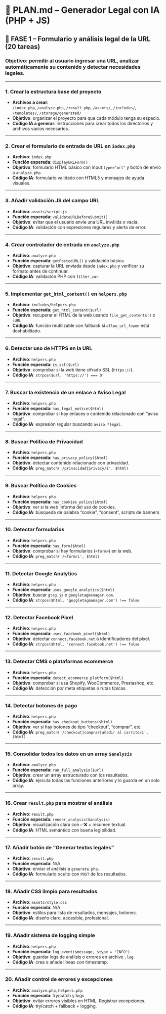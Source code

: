 # 📘 PLAN.md – Generador Legal con IA (PHP + JS)

## 🔷 FASE 1 – Formulario y análisis legal de la URL (20 tareas)

### Objetivo: permitir al usuario ingresar una URL, analizar automáticamente su contenido y detectar necesidades legales.

---

### 1. Crear la estructura base del proyecto
- **Archivos a crear**:  
  `/index.php`, `/analyze.php`, `/result.php`, `/assets/`, `/includes/`, `/templates/`, `/storage/generated/`
- **Objetivo**: organizar el proyecto para que cada módulo tenga su espacio.
- **Código IA a generar**: instrucciones para crear todos los directorios y archivos vacíos necesarios.

---

### 2. Crear el formulario de entrada de URL en `index.php`
- **Archivo**: `index.php`
- **Función esperada**: `displayURLForm()`
- **Objetivo**: formulario HTML básico con input `type="url"` y botón de envío a `analyze.php`.
- **Código IA**: formulario validado con HTML5 y mensajes de ayuda visuales.

---

### 3. Añadir validación JS del campo URL
- **Archivo**: `assets/script.js`
- **Función esperada**: `validateURLBeforeSubmit()`
- **Objetivo**: evitar que el usuario envíe una URL inválida o vacía.
- **Código IA**: validación con expresiones regulares y alerta de error.

---

### 4. Crear controlador de entrada en `analyze.php`
- **Archivo**: `analyze.php`
- **Función esperada**: `getPostedURL()` y validación básica
- **Objetivo**: capturar la URL enviada desde `index.php` y verificar su formato antes de continuar.
- **Código IA**: validación PHP con `filter_var`.

---

### 5. Implementar `get_html_content()` en `helpers.php`
- **Archivo**: `includes/helpers.php`
- **Función esperada**: `get_html_content($url)`
- **Objetivo**: recuperar el HTML de la web usando `file_get_contents()` o `cURL`.
- **Código IA**: función reutilizable con fallback si `allow_url_fopen` está deshabilitado.

---

### 6. Detectar uso de HTTPS en la URL
- **Archivo**: `helpers.php`
- **Función esperada**: `is_ssl($url)`
- **Objetivo**: comprobar si la web tiene cifrado SSL (`https://`).
- **Código IA**: `strpos($url, 'https://') === 0`

---

### 7. Buscar la existencia de un enlace a Aviso Legal
- **Archivo**: `helpers.php`
- **Función esperada**: `has_legal_notice($html)`
- **Objetivo**: comprobar si hay enlaces o contenido relacionado con “aviso legal”.
- **Código IA**: expresión regular buscando `aviso.*legal`.

---

### 8. Buscar Política de Privacidad
- **Archivo**: `helpers.php`
- **Función esperada**: `has_privacy_policy($html)`
- **Objetivo**: detectar contenido relacionado con privacidad.
- **Código IA**: `preg_match('/privacidad|privacy/i', $html)`

---

### 9. Buscar Política de Cookies
- **Archivo**: `helpers.php`
- **Función esperada**: `has_cookies_policy($html)`
- **Objetivo**: ver si la web informa del uso de cookies.
- **Código IA**: búsqueda de palabra “cookie”, “consent”, scripts de banners.

---

### 10. Detectar formularios
- **Archivo**: `helpers.php`
- **Función esperada**: `has_form($html)`
- **Objetivo**: comprobar si hay formularios (`<form>`) en la web.
- **Código IA**: `preg_match('/<form/i', $html)`

---

### 11. Detectar Google Analytics
- **Archivo**: `helpers.php`
- **Función esperada**: `uses_google_analytics($html)`
- **Objetivo**: buscar `gtag.js` o `googletagmanager.com`.
- **Código IA**: `strpos($html, 'googletagmanager.com') !== false`

---

### 12. Detectar Facebook Pixel
- **Archivo**: `helpers.php`
- **Función esperada**: `uses_facebook_pixel($html)`
- **Objetivo**: detectar `connect.facebook.net` o identificadores del pixel.
- **Código IA**: `strpos($html, 'connect.facebook.net') !== false`

---

### 13. Detectar CMS o plataformas ecommerce
- **Archivo**: `helpers.php`
- **Función esperada**: `detect_ecommerce_platform($html)`
- **Objetivo**: comprobar si usa Shopify, WooCommerce, Prestashop, etc.
- **Código IA**: detección por meta etiquetas o rutas típicas.

---

### 14. Detectar botones de pago
- **Archivo**: `helpers.php`
- **Función esperada**: `has_checkout_buttons($html)`
- **Objetivo**: ver si hay botones de tipo “checkout”, “comprar”, etc.
- **Código IA**: `preg_match('/checkout|comprar|añadir al carrito/i', $html)`

---

### 15. Consolidar todos los datos en un array `$analysis`
- **Archivo**: `analyze.php`
- **Función esperada**: `run_full_analysis($url)`
- **Objetivo**: crear un array estructurado con los resultados.
- **Código IA**: ejecuta todas las funciones anteriores y lo guarda en un solo array.

---

### 16. Crear `result.php` para mostrar el análisis
- **Archivo**: `result.php`
- **Función esperada**: `render_analysis($analysis)`
- **Objetivo**: visualización clara con ✅❌ + resumen textual.
- **Código IA**: HTML semántico con buena legibilidad.

---

### 17. Añadir botón de “Generar textos legales”
- **Archivo**: `result.php`
- **Función esperada**: N/A
- **Objetivo**: enviar el análisis a `generate.php`.
- **Código IA**: formulario oculto con `POST` de los resultados.

---

### 18. Añadir CSS limpio para resultados
- **Archivo**: `assets/style.css`
- **Función esperada**: N/A
- **Objetivo**: estilos para lista de resultados, mensajes, botones.
- **Código IA**: diseño claro, accesible, profesional.

---

### 19. Añadir sistema de logging simple
- **Archivo**: `helpers.php`
- **Función esperada**: `log_event($message, $type = "INFO")`
- **Objetivo**: guardar logs de análisis o errores en archivo `.log`.
- **Código IA**: crea o añade líneas con timestamp.

---

### 20. Añadir control de errores y excepciones
- **Archivo**: `analyze.php`, `helpers.php`
- **Función esperada**: try/catch y logs
- **Objetivo**: evitar errores visibles en HTML. Registrar excepciones.
- **Código IA**: try/catch + fallback + logging.
